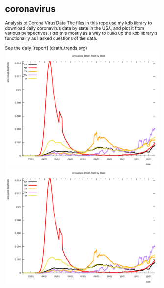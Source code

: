 # coronavirus
Analysis of Corona Virus Data
The files in this repo use my kdb library to download daily coronavirus data by state in the USA, and plot it from various perspectives.
I did this mostly as a way to build up the kdb library's functionality as I asked questions of the data.

See the daily [report] (death_trends.svg)
 ![Alt text](./death_trends.svg)
    <img src="./death_trends.svg">
